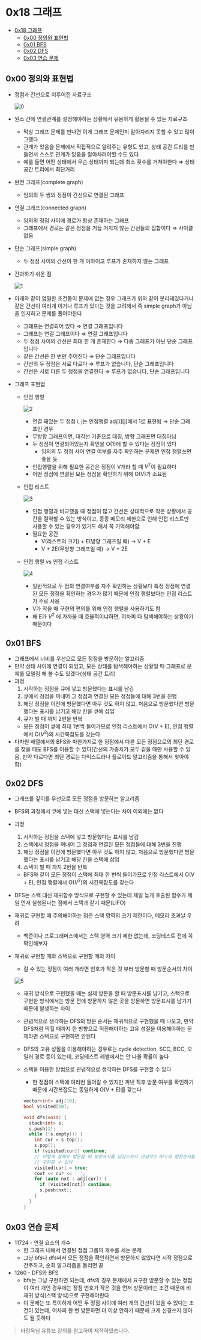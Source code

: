 # 0x18 그래프

<!--ts-->

- [0x18 그래프](#0x18-그래프)
  - [0x00 정의와 표현법](#0x00-정의와-표현법)
  - [0x01 BFS](#0x01-bfs)
  - [0x02 DFS](#0x02-dfs)
  - [0x03 연습 문제](#0x03-연습-문제)

<!-- Created by https://github.com/ekalinin/github-markdown-toc -->
<!-- Added by: sungminyou, at: 2022년 7월 18일 월요일 13시 49분 45초 KST -->

<!--te-->

## 0x00 정의와 표현법

- 정점과 간선으로 이루어진 자료구조

  ![0](https://user-images.githubusercontent.com/48282185/201797988-fd1ff911-de21-4643-a2e4-3e754cf61283.png)

- 원소 간에 연결관계를 설정해야하는 상황에서 유용하게 활용될 수 있는 자료구조
  - 막상 그래프 문제를 만나면 이게 그래프 문제인지 알아차리지 못할 수 있고 많이 그랬다
  - 관계가 있음을 문제에서 직접적으로 알려주는 유형도 있고, 상태 공간 트리를 만들면서 스스로 관계가 있음을 알아차려야할 수도 있다
  - 예를 들면 어떤 상태에서 무슨 상태까지 되는데 최소 횟수를 거쳐야한다 ⇒ 상태 공간 트리에서 최단거리
- 완전 그래프(complete graph)
  - 임의의 두 쌍의 정점이 간선으로 연결된 그래프
- 연결 그래프(connected graph)
  - 임의의 정점 사이에 경로가 항상 존재하는 그래프
  - 그래프에서 경로는 같은 정점을 거듭 거치지 않는 간선들의 집합이다 ⇒ 사이클 없음
- 단순 그래프(simple graph)
  - 두 정점 사이의 간선이 한 개 이하이고 루프가 존재하지 않는 그래프
- 간과하기 쉬운 점

  ![1](https://user-images.githubusercontent.com/48282185/179447132-f20fb8db-9910-4e28-8936-5d388c7ff128.png)

- 아래와 같이 엄밀한 조건들이 문제에 없는 경우 그래프가 위와 같이 분리돼있다거나 같은 간선이 여러개 이거나 루프가 있다는 것을 고려해서 즉 simple graph가 아님을 인지하고 문제를 풀어야한다

  - 그래프는 연결되어 있다 ⇒ 연결 그래프입니다
  - 그래프는 연결 그래프이다 ⇒ 연결 그래프입니다
  - 두 정점 사이의 간선은 최대 한 개 존재한다 ⇒ 다중 그래프가 아닌 단순 그래프입니다
  - 같은 간선은 한 번만 주어진다 ⇒ 단순 그래프입니다
  - 간선의 두 정점은 서로 다르다 ⇒ 루프가 없습니다, 단순 그래프입니다
  - 간선은 서로 다른 두 정점을 연결한다 ⇒ 루프가 없습니다, 단순 그래프입니다

- 그래프 표현법

  - 인접 행렬

    ![2](https://user-images.githubusercontent.com/48282185/179447130-c3ed883e-6a9a-4905-abb0-a5e15f8da972.png)

    - 연결 돼있는 두 정점 i, j는 인접행렬 adj[i][j]에서 1로 표현됨 → 단순 그래프인 경우
    - 무방향 그래프이면, 대각선 기준으로 대칭, 방향 그래프면 대칭아님
    - 두 정점이 연결되어있는지 확인을 O(1)에 할 수 있다는 장점이 있다
      - 임의의 두 정점 사이 연결 여부를 자주 확인하는 문제면 인접 행렬쓰면 좋을 듯
    - 인접행렬을 위해 필요한 공간은 정점이 V개라 할 때 $V^2$이 필요하다
    - 어떤 정점에 연결된 모든 정점을 확인하기 위해 O(V)가 소요됨

  - 인접 리스트

    ![3](https://user-images.githubusercontent.com/48282185/179447125-00ac4f95-70a0-4b37-addc-87912d2c5dc2.png)

    - 인접 행렬과 비교했을 때 정점이 많고 간선은 상대적으로 작은 상황에서 공간을 절약할 수 있는 방식이고, 종종 메모리 제한으로 인해 인접 리스트만 사용할 수 있는 경우가 있기도 해서 꼭 기억해야함
    - 필요한 공간
      - V(리스트의 크기) + E(방향 그래프일 때) → V + E
      - V + 2E(무방향 그래프일 때) → V + 2E

  - 인접 행렬 vs 인접 리스트

    ![4](https://user-images.githubusercontent.com/48282185/179447124-339e8da1-7e6e-4368-943b-3b8328364ee1.png)

    - 일반적으로 두 점의 연결여부를 자주 확인하는 상황보다 특정 정점에 연결된 모든 정점을 확인하는 경우가 많기 때문에 인접 행렬보다는 인접 리스트가 주로 사용
    - V가 작을 때 구현의 편의를 위해 인접 행렬을 사용하기도 함
    - 왜 E가 $V^2$ 에 가까울 때 효율적이냐하면, 어차피 다 탐색해야하는 상황이기 때문이다

## 0x01 BFS

- 그래프에서 너비를 우선으로 모든 정점을 방문하는 알고리즘
- 만약 상태 사이에 연결이 되있고, 모든 상태를 탐색해야하는 상황일 때 그래프로 문제를 모델링 해 볼 수도 있겠다(상태 공간 트리)
- 과정
  1. 시작하는 정점을 큐에 넣고 방문했다는 표시를 남김
  2. 큐에서 정점을 꺼내어 그 정점과 연결된 모든 정점들에 대해 3번을 진행
  3. 해당 정점을 이전에 방문했다면 아무 것도 하지 않고, 처음으로 방문했다면 방문했다는 표시를 남기고 해당 칸을 큐에 삽입
  4. 큐가 빌 때 까지 2번을 반복
  - 모든 정점이 큐에 최대 1번씩 들어가므로 인접 리스트에서 O(V + E), 인접 행렬에서 O($V^2$)의 시간복잡도를 갖는다
- 다차원 배열에서의 BFS와 마찬가지로 한 정점에서 다른 모든 정점으로의 최단 경로를 찾을 때도 BFS를 이용할 수 있다(간선의 가중치가 모두 같을 때만 사용할 수 있음, 만약 다르다면 최단 경로는 다익스트라나 플로이드 알고리즘을 통해서 찾아야함)

## 0x02 DFS

- 그래프를 깊이를 우선으로 모든 정점을 방문하는 알고리즘
- BFS의 과정에서 큐에 넣는 대신 스택에 넣는다는 차이 이외에는 없다
- 과정
  1. 시작하는 정점을 스택에 넣고 방문했다는 표시를 남김
  2. 스택에서 정점을 꺼내어 그 정점과 연결된 모든 정점들에 대해 3번을 진행
  3. 해당 정점을 이전에 방문했다면 아무 것도 하지 않고, 처음으로 방문했다면 방문했다는 표시를 남기고 해당 칸을 스택에 삽입
  4. 스택이 빌 때 까지 2번을 반복
  - BFS와 같이 모든 정점이 스택에 최대 한 번씩 들어가므로 인접 리스트에서 O(V + E), 인접 행렬에서 O($V^2$)의 시간복잡도를 갖는다
- DFS는 스택 대신 재귀함수 방식으로 구현할 수 있는데 제일 늦게 호출된 함수가 제일 먼저 실행된다는 점에서 스택과 같기 때문(LIFO)
- 재귀로 구현할 때 주의해야하는 점은 스택 영역의 크기 제한이다, 메모리 초과날 우려
  - 백준이나 프로그래머스에서는 스택 영역 크기 제한 없는데, 코딩테스트 전에 꼭 확인해보자
- 재귀로 구현할 때와 스택으로 구현할 때의 차이

  - 갈 수 있는 정점이 여러 개라면 번호가 작은 것 부터 방문할 때 방문순서의 차이

  ![5](https://user-images.githubusercontent.com/48282185/179447116-2acb8736-c7a1-4e54-b8bf-cfcbb58d281f.png)

  - 재귀 방식으로 구현했을 때는 실제 방문을 할 때 방문표시를 남기고, 스택으로 구현한 방식에서는 방문 전에 방문하지 않은 곳을 방문하면 방문표시를 남기기 때문에 발생하는 차이
  - 관념적으로 생각하는 DFS의 방문 순서는 재귀적으로 구현했을 때 나오고, 만약 DFS처럼 막힐 때까지 한 방향으로 직진해야하는 고유 성질을 이용해야하는 문제라면 스택으로 구현하면 안된다
  - DFS의 고유 성질을 이용해야하는 경우로는 cycle detection, SCC, BCC, 오일러 경로 등이 있는데, 코딩테스트 레벨에서는 안 나올 확률이 높다
  - 스택을 이용한 방법으로 관념적으로 생각하는 DFS를 구현할 수 있다

    - 한 정점이 스택에 여러번 들어갈 수 있지만 꺼낸 직후 방문 여부를 확인하기 때문에 시간복잡도는 동일하게 O(V + E)를 갖는다

    ```cpp
    vector<int> adj[10];
    bool visited[10];

    void dfs(void) {
      stack<int> s;
      s.push(1);
      while (!s.empty()) {
        int cur = s.top();
        s.pop();
        if (visited[cur]) continue;
        // 이렇게 실제로 방문할 때 방문표시를 남김으로서 관념적인 DFS의 방문순서를
        // 구현할 수 있다
        visited[cur] = true;
        cout << cur << ' ';
        for (auto nxt : adj[cur]) {
          if (visited[nxt]) continue;
          s.push(nxt);
        }
      }
    }
    ```

## 0x03 연습 문제

- 11724 - 연결 요소의 개수
  - 한 그래프 내에서 연결된 정점 그룹의 개수를 세는 문제
  - 그냥 bfs나 dfs써서 모든 정점을 확인하면서 방문하지 않았다면 시작 정점으로 간주하고, 순회 알고리즘을 돌리면 끝
- 1260 - DFS와 BFS
  - bfs는 그냥 구현하면 되는데, dfs의 경우 문제에서 요구한 방문할 수 있는 정점이 여러 개인 경우에는 정점 번호가 작은 것을 먼저 방문이라는 조건 때문에 비재귀 방식(스택 방식)으로 구현해야한다
  - 이 문제는 또 특이하게 어떤 두 정점 사이에 여러 개의 간선이 있을 수 있다는 조건이 있는데, 어차피 한 번 방문하면 더 이상 안하기 때문에 크게 신경쓰지 않아도 될 듯하다

> 바킹독님 유튜브 강의를 참고하여 제작하였습니다.
